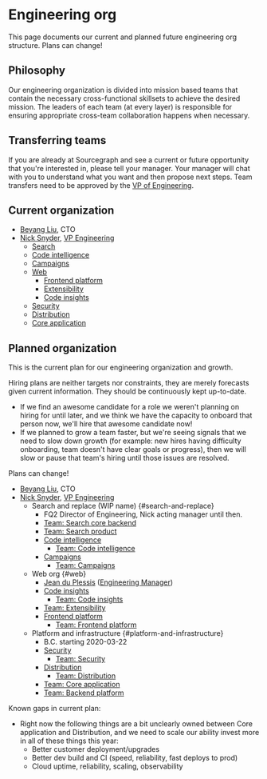 # Engineering org

This page documents our current and planned future engineering org structure. Plans can change!

## Philosophy

Our engineering organization is divided into mission based teams that contain the necessary cross-functional skillsets to achieve the desired mission. The leaders of each team (at every layer) is responsible for ensuring appropriate cross-team collaboration happens when necessary.

## Transferring teams

If you are already at Sourcegraph and see a current or future opportunity that you're interested in, please tell your manager. Your manager will chat with you to understand what you want and then propose next steps. Team transfers need to be approved by the [VP of Engineering](roles.md#vp-engineering).

## Current organization

- [Beyang Liu](index.md#beyang-liu), CTO
- [Nick Snyder](index.md#nick-snyder-he-him), [VP Engineering](../../handbook/engineering/roles.md#vp-engineering)
	- [Search](../../handbook/engineering/search/index.md)
	- [Code intelligence](../../handbook/engineering/code-intelligence/index.md)
	- [Campaigns](../../handbook/engineering/campaigns/index.md)
    - [Web](../../handbook/engineering/web/index.md)
        - [Frontend platform](../../handbook/engineering/web/frontend-platform/index.md)
        - [Extensibility](../../handbook/engineering/web/index.md)
		- [Code insights](../../handbook/engineering/web/code-insights/index.md)
	- [Security](../../handbook/engineering/security/index.md)
	- [Distribution](../../handbook/engineering/distribution/index.md)
	- [Core application](../../handbook/engineering/core-application/index.md)

## Planned organization

This is the current plan for our engineering organization and growth.

Hiring plans are neither targets nor constraints, they are merely forecasts given current information. They should be continuously kept up-to-date.

- If we find an awesome candidate for a role we weren't planning on hiring for until later, and we think we have the capacity to onboard that person now, we'll hire that awesome candidate now!
- If we planned to grow a team faster, but we're seeing signals that we need to slow down growth (for example: new hires having difficulty onboarding, team doesn't have clear goals or progress), then we will slow or pause that team's hiring until those issues are resolved.

Plans can change!

- [Beyang Liu](../../../company/team/index.md#beyang-liu), CTO
- [Nick Snyder](../../../company/team/index.md#nick-snyder-he-him), [VP Engineering](roles.md#vp-engineering)
    - Search and replace (WIP name) {#search-and-replace}
        - FQ2 Director of Engineering, Nick acting manager until then.
        - [Team: Search core backend](search/index.md#search-core-backend-eng)
        - [Team: Search product](search/index.md#search-product-eng)
        - [Code intelligence](code-intelligence/index.md)
            - [Team: Code intelligence](code-intelligence/index.md#code-intelligence-eng)
        - [Campaigns](campaigns/index.md)
            - [Team: Campaigns](campaigns/index.md#campaigns-eng)
    - Web org {#web}
        - [Jean du Plessis](../../../company/team/index.md#jean-du-plessis-he-him) ([Engineering Manager](roles.md#engineering-manager))
        - [Code insights](web/code-insights/index.md)
            - [Team: Code insights](web/code-insights/index.md#code-insights-eng)
        - [Team: Extensibility](web/index.md#extensibility-eng)
        - [Frontend platform](web/frontend-platform/index.md)
            - [Team: Frontend platform](web/frontend-platform/index.md#frontend-platform-eng)
    - Platform and infrastructure {#platform-and-infrastructure}
        - B.C. starting 2020-03-22
        - [Security](security/index.md)
            - [Team: Security](security/index.md#security-eng)
        - [Distribution](distribution/index.md)
            - [Team: Distribution](distribution/index.md#distribution-eng)
        - [Team: Core application](core-application/index.md#core-application-eng)
        - [Team: Backend platform](core-application/index.md#backend-platform-eng)

Known gaps in current plan:

- Right now the following things are a bit unclearly owned between Core application and Distribution, and we need to scale our ability invest more in all of these things this year:
  - Better customer deployment/upgrades
  - Better dev build and CI (speed, reliability, fast deploys to prod)
  - Cloud uptime, reliability, scaling, observability

<script>
// This script injects the org chart content into each section of this page that links to a team page.
// It is similar to the script used to compile the goals in ../goals/index.md.

async function getPageOrgList(pageUrl) {
	const sectionId = pageUrl.replace(/^.*#/, '')

	const resp = await fetch(pageUrl)
	const doc = new DOMParser().parseFromString(await resp.text(), "text/html")
	const section = doc.getElementById(sectionId)
	if (!section) {
		const error = document.createElement('p')
		error.innerText = `Error generating org chart: page at ${pageUrl} has no section with ID ${sectionId}.`
		return error
	}
    return section.parentNode
}

const teamAnchors = Array.from(document.querySelectorAll('a')).filter(a => a.innerText.startsWith('Team: '))
Promise.all(
	teamAnchors.map(async a => ({
		anchor: a,
		content: await getPageOrgList(a.href),
	}))
).then(data => {
	for (const {anchor, content} of data) {
        // Replace the parent node list item
        anchor.parentNode.replaceWith(content)
	}
})
</script>
